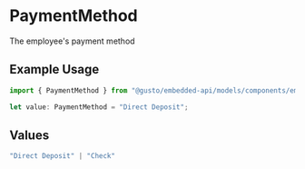 # PaymentMethod

The employee's payment method

## Example Usage

```typescript
import { PaymentMethod } from "@gusto/embedded-api/models/components/employee.js";

let value: PaymentMethod = "Direct Deposit";
```

## Values

```typescript
"Direct Deposit" | "Check"
```